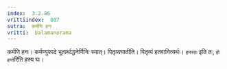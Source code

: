 ```yaml
---
index:  3.2.86
vrittiindex:  807
sutra:  कर्मणि हनः
vritti:  balamanorama 
---
```


कर्मणि हनः। कर्मण्युपपदे भूतार्थाद्धनेर्णिनिः स्यात्। पितृव्यघातीति। पितृव्यं हतवानित्यर्थः। `हनस्तः` इति तः, `हो हन्ते`रिति हस्य घः। 


